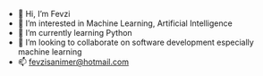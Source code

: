 - 👋 Hi, I’m Fevzi
- 👀 I’m interested in Machine Learning, Artificial Intelligence
- 🌱 I’m currently learning Python
- 💞️ I’m looking to collaborate on software development especially machine learning
- 📫 fevzisanimer@hotmail.com


